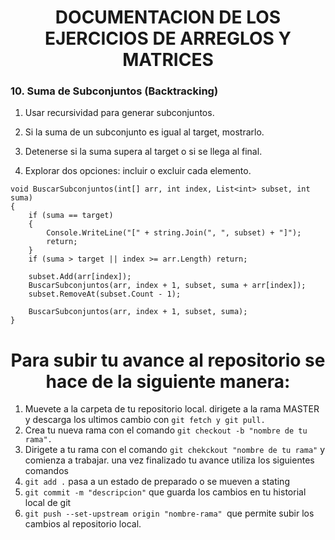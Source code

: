 <h1 align="center">DOCUMENTACION DE LOS EJERCICIOS DE ARREGLOS Y MATRICES</h1>

### 10. Suma de Subconjuntos (Backtracking)

1. Usar recursividad para generar subconjuntos.

2. Si la suma de un subconjunto es igual al target, mostrarlo.

3. Detenerse si la suma supera al target o si se llega al final.

4. Explorar dos opciones: incluir o excluir cada elemento.

```
void BuscarSubconjuntos(int[] arr, int index, List<int> subset, int suma)
{
    if (suma == target)
    {
        Console.WriteLine("[" + string.Join(", ", subset) + "]");
        return;
    }
    if (suma > target || index >= arr.Length) return;

    subset.Add(arr[index]);
    BuscarSubconjuntos(arr, index + 1, subset, suma + arr[index]);
    subset.RemoveAt(subset.Count - 1);

    BuscarSubconjuntos(arr, index + 1, subset, suma);
}
```

<h1 align= "center">Para subir tu avance al repositorio se hace de la siguiente manera:</h1>

1. Muevete a la carpeta de tu repositorio local.
   dirigete a la rama MASTER y descarga los ultimos cambio con `git fetch y git pull.`
2. Crea tu nueva rama con el comando `git checkout -b "nombre de tu rama".`
3. Dirigete a tu rama con el comando `git chekckout "nombre de tu rama"` y comienza a trabajar.
   una vez finalizado tu avance utiliza los siguientes comandos
4. `git add .` pasa a un estado de preparado o se mueven a stating
5. `git commit -m "descripcion"` que guarda los cambios en tu historial local de git
6. `git push --set-upstream origin "nombre-rama" `que permite subir los cambios al repositorio local.
